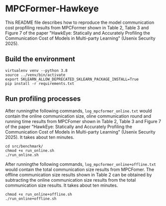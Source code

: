# MPCFormer-Hawkeye

This README file describes how to reproduce the model communication cost propfiling results from MPCFormer shown in Table 2, Table 3 and Figure 7 of the paper "HawkEye: Statically and Accurately Profiling the Communication Cost of Models in Multi-party Learning" (Usenix Security 2025).

## Build the environment

```
virtualenv venv --python 3.8
source ../venv/bin/activate
export SKLEARN_ALLOW_DEPRECATED_SKLEARN_PACKAGE_INSTALL=True
pip install -r requirements.txt
```

## Run profiling processes

After runningthe following commands, `log_mpcformer_online.txt` would contain the online communication size, oline communication round and running time results from MPCFomer shown in Table 2, Table 3 and Figure 7 of the paper "HawkEye: Statically and Accurately Profiling the Communication Cost of Models in Multi-party Learning" (Usenix Security 2025). It takes about ten minutes.

```
cd src/benchmark/
chmod +x run_online.sh
./run_online.sh
```


After runningthe following commands, `log_mpcformer_online+offline.txt` would contain the total communication size results from MPCFomer. The offline communication size results shown in Table 2 can be obtained by subtracting the online communication size results from the total communication size results. It takes about ten minutes.

```
chmod +x run_online+offline.sh
./run_online+offline.sh
```
